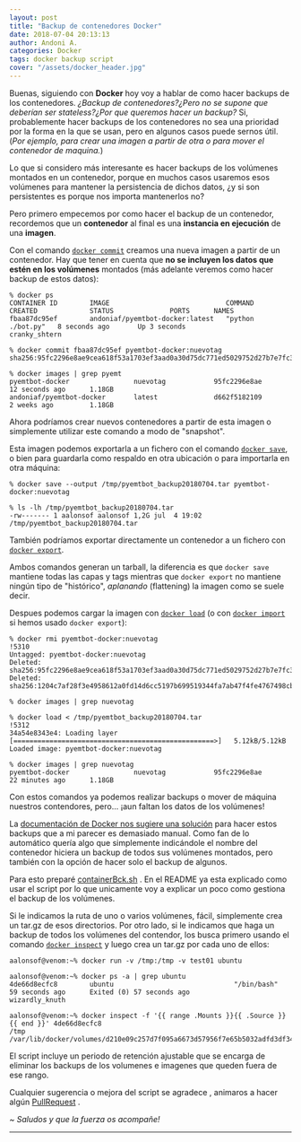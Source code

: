 ```yaml
---
layout: post
title: "Backup de contenedores Docker"
date: 2018-07-04 20:13:13
author: Andoni A.
categories: Docker
tags: docker backup script
cover: "/assets/docker_header.jpg"
---
```


Buenas, siguiendo con **Docker** hoy voy a hablar de como hacer backups de los contenedores. *¿Backup de contenedores?¿Pero no se supone que deberían ser stateless?¿Por que queremos hacer un backup?* Si, probablemente hacer backups de los contenedores no sea una prioridad por la forma en la que se usan, pero en algunos casos puede sernos útil. (*Por ejemplo, para crear una imagen a partir de otra o para mover el contenedor de maquina.*)

Lo que si considero más interesante es hacer backups de los volúmenes montados en un contenedor, porque en muchos casos usaremos esos volúmenes para mantener la persistencia de dichos datos, ¿y si son persistentes es porque nos importa mantenerlos no?

Pero primero empecemos por como hacer el backup de un contenedor, recordemos que un **contenedor** al final es una **instancia en ejecución** de una **imagen**.

Con el comando [`docker commit`](https://docs.docker.com/engine/reference/commandline/commit/#extended-description) creamos una nueva imagen a partir de un contenedor. Hay que tener en cuenta que **no se incluyen los datos que estén en los volúmenes** montados (más adelante veremos como hacer backup de estos datos):

```
% docker ps                                                                                                                                           
CONTAINER ID        IMAGE                             COMMAND             CREATED             STATUS              PORTS      NAMES
fbaa87dc95ef        andoniaf/pyemtbot-docker:latest   "python ./bot.py"   8 seconds ago       Up 3 seconds                   cranky_shtern

% docker commit fbaa87dc95ef pyemtbot-docker:nuevotag                                                                                                 
sha256:95fc2296e8ae9cea618f53a1703ef3aad0a30d75dc771ed5029752d27b7e7fc3

% docker images | grep pyemt
pyemtbot-docker                nuevotag            95fc2296e8ae        12 seconds ago      1.18GB
andoniaf/pyemtbot-docker       latest              d662f5182109        2 weeks ago         1.18GB
```

Ahora podríamos crear nuevos contenedores a partir de esta imagen o simplemente utilizar este comando a modo de "snapshot".

Esta imagen podemos exportarla a un fichero con el comando [`docker save`](https://docs.docker.com/engine/reference/commandline/save/#extended-description), o bien para guardarla como respaldo en otra ubicación o para importarla en otra máquina:

```
% docker save --output /tmp/pyemtbot_backup20180704.tar pyemtbot-docker:nuevotag                        

% ls -lh /tmp/pyemtbot_backup20180704.tar       
-rw------- 1 aalonsof aalonsof 1,2G jul  4 19:02 /tmp/pyemtbot_backup20180704.tar
```

También podríamos exportar directamente un contenedor a un fichero con [`docker export`](https://docs.docker.com/engine/reference/commandline/export/).

Ambos comandos generan un tarball, la diferencia es que `docker save` mantiene todas las capas y tags mientras que `docker export` no mantiene ningún tipo de "histórico", *aplanando* (flattening) la imagen como se suele decir.

Despues podemos cargar la imagen con [`docker load`](https://docs.docker.com/engine/reference/commandline/load) (o con [`docker import`](https://docs.docker.com/engine/reference/commandline/import) si hemos usado `docker export`):
```
% docker rmi pyemtbot-docker:nuevotag                                                                                                                 !5310
Untagged: pyemtbot-docker:nuevotag
Deleted: sha256:95fc2296e8ae9cea618f53a1703ef3aad0a30d75dc771ed5029752d27b7e7fc3
Deleted: sha256:1204c7af28f3e4958612a0fd14d6cc5197b699519344fa7ab47f4fe4767498cb

% docker images | grep nuevotag               

% docker load < /tmp/pyemtbot_backup20180704.tar                                                                                                      !5312
34a54e8343e4: Loading layer [==================================================>]   5.12kB/5.12kB
Loaded image: pyemtbot-docker:nuevotag

% docker images | grep nuevotag                                                                                                          
pyemtbot-docker                nuevotag            95fc2296e8ae        22 minutes ago      1.18GB
```

Con estos comandos ya podemos realizar backups o mover de máquina nuestros contendores, pero... ¡aun faltan los datos de los volúmenes!

La [documentación de Docker nos sugiere una solución](https://docs.docker.com/storage/volumes/#backup-a-container) para hacer estos backups que a mi parecer es demasiado manual. Como fan de lo automático quería algo que simplemente indicándole el nombre del contenedor hiciera un backup de todos sus volúmenes montados, pero también con la opción de hacer solo el backup de algunos.

Para esto preparé [containerBck.sh](https://github.com/andoniaf/containersBck) <i class="fa fa-github"></i>. En el README ya esta explicado como usar el script por lo que unicamente voy a explicar un poco como gestiona el backup de los volúmenes.

Si le indicamos la ruta de uno o varios volúmenes, fácil, simplemente crea un tar.gz de esos directorios. Por otro lado, si le indicamos que haga un backup de todos los volúmenes del contendor, los busca primero usando el comando [`docker inspect`](https://docs.docker.com/engine/reference/commandline/inspect/) y luego crea un tar.gz por cada uno de ellos:

```
aalonsof@venom:~% docker run -v /tmp:/tmp -v test01 ubuntu  

aalonsof@venom:~% docker ps -a | grep ubuntu                                        
4de66d8ecfc8        ubuntu                              "/bin/bash"              59 seconds ago      Exited (0) 57 seconds ago                       wizardly_knuth

aalonsof@venom:~% docker inspect -f '{{ range .Mounts }}{{ .Source }} {{ end }}' 4de66d8ecfc8
/tmp /var/lib/docker/volumes/d210e09c257d7f095a6673d57956f7e65b5032adfd3df349d2b01e6f81862b53/_data
```

El script incluye un periodo de retención ajustable que se encarga de eliminar los backups de los volumenes e imagenes que queden fuera de ese rango.

Cualquier sugerencia o mejora del script se agradece <i class="fa fa-smile-o"></i>, animaros a hacer algún <i class="fa fa-hand-o-right"></i> [PullRequest](https://github.com/andoniaf/containersBck/pulls) .


*~ Saludos y que la fuerza os acompañe!* <i class="fa fa-ra"></i>

----
